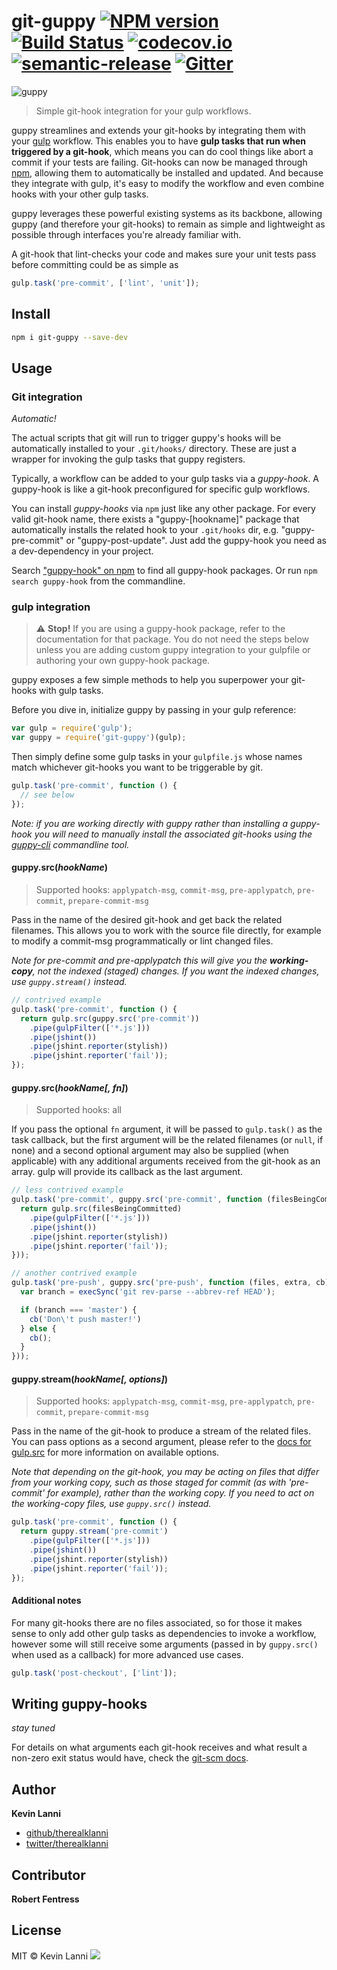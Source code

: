 # git-guppy [![NPM version](https://badge.fury.io/js/git-guppy.svg)](http://badge.fury.io/js/git-guppy) [![Build Status](https://travis-ci.org/therealklanni/git-guppy.svg?branch=master)](https://travis-ci.org/therealklanni/git-guppy) [![codecov.io](http://codecov.io/github/therealklanni/git-guppy/coverage.svg?branch=master)](http://codecov.io/github/therealklanni/git-guppy?branch=master) [![semantic-release](https://img.shields.io/badge/%20%20%F0%9F%93%A6%F0%9F%9A%80-semantic--release-e10079.svg)](https://github.com/semantic-release/semantic-release) [![Gitter](https://badges.gitter.im/Join%20Chat.svg)](https://gitter.im/therealklanni/git-guppy?utm_source=badge&utm_medium=badge&utm_campaign=pr-badge)

![guppy](guppy.png)

> Simple git-hook integration for your gulp workflows.

guppy streamlines and extends your git-hooks by integrating them with your
[gulp](http://gulpjs.com) workflow. This enables you to have **gulp tasks that
run when triggered by a git-hook**, which means you can do cool things like
abort a commit if your tests are failing. Git-hooks can now be managed through
[npm](https://npmjs.org), allowing them to automatically be installed and
updated. And because they integrate with gulp, it's easy to modify the workflow
and even combine hooks with your other gulp tasks.

guppy leverages these powerful existing systems as its backbone, allowing guppy
(and therefore your git-hooks) to remain as simple and lightweight as possible
through interfaces you're already familiar with.

A git-hook that lint-checks your code and makes sure your unit tests pass before
committing could be as simple as 

```js
gulp.task('pre-commit', ['lint', 'unit']);
```

## Install

```bash
npm i git-guppy --save-dev
```

## Usage

### Git integration

*Automatic!*

The actual scripts that git will run to trigger guppy's hooks will be automatically
installed to your `.git/hooks/` directory. These are just a wrapper for invoking
the gulp tasks that guppy registers.

Typically, a workflow can be added to your gulp tasks via a *guppy-hook*. A
guppy-hook is like a git-hook preconfigured for specific gulp workflows.

You can install *guppy-hooks* via `npm` just like any other package. For every valid
git-hook name, there exists a "guppy-[hookname]" package that automatically installs
the related hook to your `.git/hooks` dir, e.g. "guppy-pre-commit" or "guppy-post-update".
Just add the guppy-hook you need as a dev-dependency in your project.

Search ["guppy-hook" on npm](https://www.npmjs.com/search?q=guppy-hook) to find all
guppy-hook packages. Or run `npm search guppy-hook` from the commandline.

### gulp integration

> :warning: **Stop!** If you are using a guppy-hook package, refer to the
documentation for that package. You do not need the steps below unless you are
adding custom guppy integration to your gulpfile or authoring your own guppy-hook
package.

guppy exposes a few simple methods to help you superpower your git-hooks with
gulp tasks.

Before you dive in, initialize guppy by passing in your gulp reference:

```js
var gulp = require('gulp');
var guppy = require('git-guppy')(gulp);
```

Then simply define some gulp tasks in your `gulpfile.js` whose names match
whichever git-hooks you want to be triggerable by git.

```js
gulp.task('pre-commit', function () {
  // see below
});
```

*Note: if you are working directly with guppy rather than installing a guppy-hook
you will need to manually install the associated git-hooks using the
[guppy-cli](https://github.com/therealklanni/guppy-cli) commandline tool.*

#### guppy.src(*hookName*)

> Supported hooks: `applypatch-msg`, `commit-msg`, `pre-applypatch`, `pre-commit`,
`prepare-commit-msg`

Pass in the name of the desired git-hook and get back the related filenames.
This allows you to work with the source file directly, for example to modify a
commit-msg programmatically or lint changed files.

*Note for pre-commit and pre-applypatch this will give you the ***working-copy***,
not the indexed (staged) changes. If you want the indexed changes, use
`guppy.stream()` instead.*

```js
// contrived example
gulp.task('pre-commit', function () {
  return gulp.src(guppy.src('pre-commit'))
    .pipe(gulpFilter(['*.js']))
    .pipe(jshint())
    .pipe(jshint.reporter(stylish))
    .pipe(jshint.reporter('fail'));
});
```

#### guppy.src(*hookName[, fn]*)

> Supported hooks: all

If you pass the optional `fn` argument, it will be passed to `gulp.task()` as the
task callback, but the first argument will be the related filenames (or `null`,
if none) and a second optional argument may also be supplied (when applicable)
with any additional arguments received from the git-hook as an array. gulp will
provide its callback as the last argument.

```js
// less contrived example
gulp.task('pre-commit', guppy.src('pre-commit', function (filesBeingCommitted) {
  return gulp.src(filesBeingCommitted)
    .pipe(gulpFilter(['*.js']))
    .pipe(jshint())
    .pipe(jshint.reporter(stylish))
    .pipe(jshint.reporter('fail'));
}));

// another contrived example
gulp.task('pre-push', guppy.src('pre-push', function (files, extra, cb) {
  var branch = execSync('git rev-parse --abbrev-ref HEAD');

  if (branch === 'master') {
    cb('Don\'t push master!')
  } else {
    cb();
  }
}));
```

#### guppy.stream(*hookName[, options]*)

> Supported hooks: `applypatch-msg`, `commit-msg`, `pre-applypatch`, `pre-commit`,
`prepare-commit-msg`

Pass in the name of the git-hook to produce a stream of the related files.
You can pass options as a second argument, please refer to the [docs for gulp.src](https://github.com/gulpjs/gulp/blob/master/docs/API.md#gulpsrcglobs-options)
for more information on available options.

*Note that depending on the git-hook, you may be acting on files that differ from
your working copy, such as those staged for commit (as with 'pre-commit' for
example), rather than the working copy. If you need to act on the working-copy
files, use `guppy.src()` instead.*

```js
gulp.task('pre-commit', function () {
  return guppy.stream('pre-commit')
    .pipe(gulpFilter(['*.js']))
    .pipe(jshint())
    .pipe(jshint.reporter(stylish))
    .pipe(jshint.reporter('fail'));
});
```

#### Additional notes

For many git-hooks there are no files associated, so for those it makes sense
to only add other gulp tasks as dependencies to invoke a workflow, however some
will still receive some arguments (passed in by `guppy.src()` when used as a
callback) for more advanced use cases.

```js
gulp.task('post-checkout', ['lint']);
```

## Writing guppy-hooks

*stay tuned*

For details on what arguments each git-hook receives and what result a non-zero
exit status would have, check the [git-scm docs](https://git-scm.com/docs/githooks).

## Author

**Kevin Lanni**

+ [github/therealklanni](https://github.com/therealklanni)
+ [twitter/therealklanni](http://twitter.com/therealklanni)

## Contributor

**Robert Fentress**

## License

MIT © Kevin Lanni
![](https://ga-beacon.appspot.com/UA-62782014-1/git-guppy/1.0?pixel)
